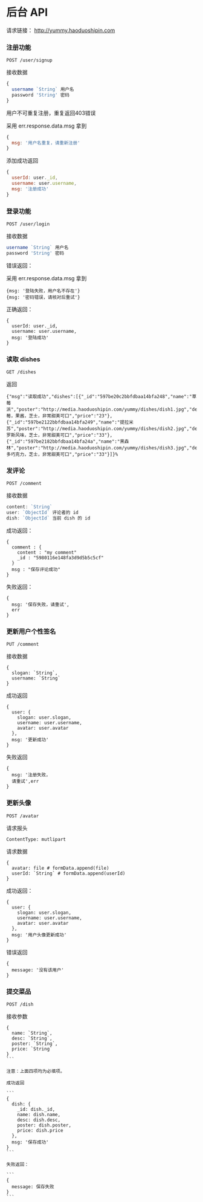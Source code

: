 # 后台 API

请求链接： http://yummy.haoduoshipin.com


### 注册功能

```
POST /user/signup
```

接收数据

```js
{
  username `String` 用户名
  password 'String' 密码
}
```

用户不可重复注册，重复返回403错误

采用 err.response.data.msg 拿到

```js
{
  msg: '用户名重复，请重新注册'
}
```

添加成功返回

```js
{
  userId: user._id,
  username: user.username,
  msg: '注册成功'
}
```

### 登录功能

```
POST /user/login
```

接收数据


```js
username `String` 用户名
password 'String' 密码
```

错误返回：

采用 err.response.data.msg 拿到

```
{msg: '登陆失败，用户名不存在'}
{msg: '密码错误，请核对后重试'}
```

正确返回：

```
{
  userId: user._id,
  username: user.username,
  msg: '登陆成功'
}
```

### 读取 dishes

```
GET /dishes
```

返回

```
{"msg":"读取成功","dishes":[{"_id":"597be20c2bbfdbaa14bfa248","name":"草莓派","poster":"http://media.haoduoshipin.com/yummy/dishes/dish1.jpg","desc":"草莓，果酱，芝士，非常甜美可口","price":"23"},{"_id":"597be2122bbfdbaa14bfa249","name":"提拉米苏","poster":"http://media.haoduoshipin.com/yummy/dishes/dish2.jpg","desc":"俄罗斯风味，芝士，非常甜美可口","price":"33"},{"_id":"597be2182bbfdbaa14bfa24a","name":"黑森林","poster":"http://media.haoduoshipin.com/yummy/dishes/dish3.jpg","desc":"很多巧克力，芝士，非常甜美可口","price":"33"}]}%
```


### 发评论

```
POST /comment
```

接收数据


```js
content: `String`
user: `ObjectId` 评论者的 id
dish: `ObjectId` 当前 dish 的 id
```

成功返回：

```
{
  comment : {
    content : "my comment"
    _id : "5980116e148fa3d9d5b5c5cf"
  }
  msg : "保存评论成功"
}
```

失败返回：

```
{
  msg: '保存失败，请重试',
  err
}
```

### 更新用户个性签名

```
PUT /comment
```

接收数据

```
{
  slogan: `String`,
  username: `String`
}

```

成功返回

```
{
  user: {
    slogan: user.slogan,
    username: user.username,
    avatar: user.avatar
  },
  msg: '更新成功'
}
```

失败返回

```
{
  msg: '注册失败，
  请重试',err
}
```


### 更新头像


```
POST /avatar
```


请求报头

```
ContentType: mutlipart
```

请求数据

```
{
  avatar: file # formData.append(file)
  userId: `String` # formData.append(userId)
}
```

成功返回：

```
{
  user: {
    slogan: user.slogan,
    username: user.username,
    avatar: user.avatar
  },
  msg: '用户头像更新成功'
}
```

错误返回

```
{
  message: '没有该用户'
}
```


### 提交菜品


```
POST /dish
```

接收参数

````
{
  name: `String`,
  desc: `String`,
  poster: `String`,
  price: `String`
}
```

注意：上面四项均为必填项。

成功返回

```
{
  dish: {
    _id: dish._id,
    name: dish.name,
    desc: dish.desc,
    poster: dish.poster,
    price: dish.price
  },
  msg: '保存成功'
}
```

失败返回：

```
{
  message: 保存失败
}
```
